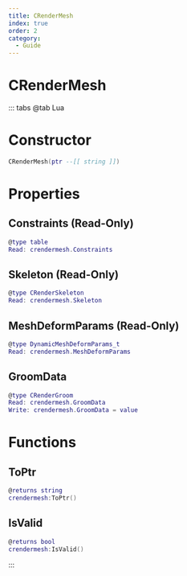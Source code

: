 ```yaml
---
title: CRenderMesh
index: true
order: 2
category:
  - Guide
---
```


# CRenderMesh

::: tabs
@tab Lua
# Constructor
```lua
CRenderMesh(ptr --[[ string ]])
```
# Properties
## Constraints (Read-Only)
```lua
@type table
Read: crendermesh.Constraints
```
## Skeleton (Read-Only)
```lua
@type CRenderSkeleton
Read: crendermesh.Skeleton
```
## MeshDeformParams (Read-Only)
```lua
@type DynamicMeshDeformParams_t
Read: crendermesh.MeshDeformParams
```
## GroomData 
```lua
@type CRenderGroom
Read: crendermesh.GroomData
Write: crendermesh.GroomData = value
```
# Functions
## ToPtr
```lua
@returns string
crendermesh:ToPtr()
```
## IsValid
```lua
@returns bool
crendermesh:IsValid()
```

:::